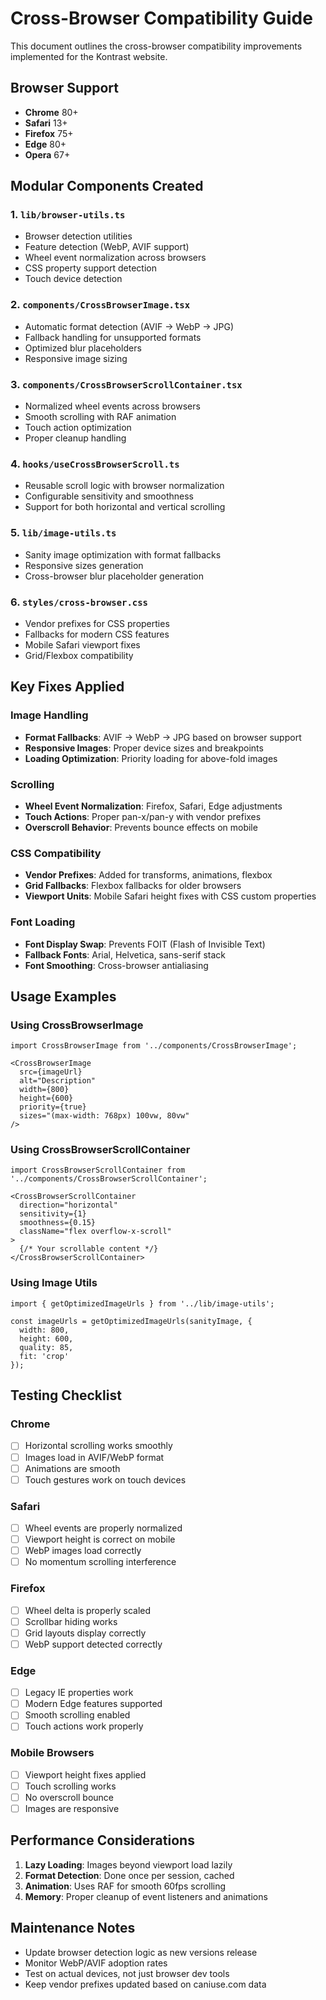 # Cross-Browser Compatibility Guide

This document outlines the cross-browser compatibility improvements implemented for the Kontrast website.

## Browser Support
- **Chrome** 80+
- **Safari** 13+
- **Firefox** 75+
- **Edge** 80+
- **Opera** 67+

## Modular Components Created

### 1. `lib/browser-utils.ts`
- Browser detection utilities
- Feature detection (WebP, AVIF support)
- Wheel event normalization across browsers
- CSS property support detection
- Touch device detection

### 2. `components/CrossBrowserImage.tsx`
- Automatic format detection (AVIF → WebP → JPG)
- Fallback handling for unsupported formats
- Optimized blur placeholders
- Responsive image sizing

### 3. `components/CrossBrowserScrollContainer.tsx`
- Normalized wheel events across browsers
- Smooth scrolling with RAF animation
- Touch action optimization
- Proper cleanup handling

### 4. `hooks/useCrossBrowserScroll.ts`
- Reusable scroll logic with browser normalization
- Configurable sensitivity and smoothness
- Support for both horizontal and vertical scrolling

### 5. `lib/image-utils.ts`
- Sanity image optimization with format fallbacks
- Responsive sizes generation
- Cross-browser blur placeholder generation

### 6. `styles/cross-browser.css`
- Vendor prefixes for CSS properties
- Fallbacks for modern CSS features
- Mobile Safari viewport fixes
- Grid/Flexbox compatibility

## Key Fixes Applied

### Image Handling
- **Format Fallbacks**: AVIF → WebP → JPG based on browser support
- **Responsive Images**: Proper device sizes and breakpoints
- **Loading Optimization**: Priority loading for above-fold images

### Scrolling
- **Wheel Event Normalization**: Firefox, Safari, Edge adjustments
- **Touch Actions**: Proper pan-x/pan-y with vendor prefixes
- **Overscroll Behavior**: Prevents bounce effects on mobile

### CSS Compatibility
- **Vendor Prefixes**: Added for transforms, animations, flexbox
- **Grid Fallbacks**: Flexbox fallbacks for older browsers
- **Viewport Units**: Mobile Safari height fixes with CSS custom properties

### Font Loading
- **Font Display Swap**: Prevents FOIT (Flash of Invisible Text)
- **Fallback Fonts**: Arial, Helvetica, sans-serif stack
- **Font Smoothing**: Cross-browser antialiasing

## Usage Examples

### Using CrossBrowserImage
```tsx
import CrossBrowserImage from '../components/CrossBrowserImage';

<CrossBrowserImage
  src={imageUrl}
  alt="Description"
  width={800}
  height={600}
  priority={true}
  sizes="(max-width: 768px) 100vw, 80vw"
/>
```

### Using CrossBrowserScrollContainer
```tsx
import CrossBrowserScrollContainer from '../components/CrossBrowserScrollContainer';

<CrossBrowserScrollContainer
  direction="horizontal"
  sensitivity={1}
  smoothness={0.15}
  className="flex overflow-x-scroll"
>
  {/* Your scrollable content */}
</CrossBrowserScrollContainer>
```

### Using Image Utils
```tsx
import { getOptimizedImageUrls } from '../lib/image-utils';

const imageUrls = getOptimizedImageUrls(sanityImage, {
  width: 800,
  height: 600,
  quality: 85,
  fit: 'crop'
});
```

## Testing Checklist

### Chrome
- [ ] Horizontal scrolling works smoothly
- [ ] Images load in AVIF/WebP format
- [ ] Animations are smooth
- [ ] Touch gestures work on touch devices

### Safari
- [ ] Wheel events are properly normalized
- [ ] Viewport height is correct on mobile
- [ ] WebP images load correctly
- [ ] No momentum scrolling interference

### Firefox
- [ ] Wheel delta is properly scaled
- [ ] Scrollbar hiding works
- [ ] Grid layouts display correctly
- [ ] WebP support detected correctly

### Edge
- [ ] Legacy IE properties work
- [ ] Modern Edge features supported
- [ ] Smooth scrolling enabled
- [ ] Touch actions work properly

### Mobile Browsers
- [ ] Viewport height fixes applied
- [ ] Touch scrolling works
- [ ] No overscroll bounce
- [ ] Images are responsive

## Performance Considerations

1. **Lazy Loading**: Images beyond viewport load lazily
2. **Format Detection**: Done once per session, cached
3. **Animation**: Uses RAF for smooth 60fps scrolling
4. **Memory**: Proper cleanup of event listeners and animations

## Maintenance Notes

- Update browser detection logic as new versions release
- Monitor WebP/AVIF adoption rates
- Test on actual devices, not just browser dev tools
- Keep vendor prefixes updated based on caniuse.com data
